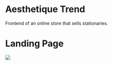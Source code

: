 # Aesthetique Trend 

Frontend of an online store that sells stationaries.

# Landing Page

![](https://i.imgur.com/h41jeaA.png)
